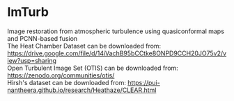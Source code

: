 # ImTurb
Image restoration from atmospheric turbulence using quasiconformal maps and PCNN-based fusion  
The Heat Chamber Dataset can be downloaded from: 
https://drive.google.com/file/d/14iVachB95bCCtke8ONPD9CCH20JO75v2/view?usp=sharing    
Open Turbulent Image Set (OTIS) can be downloaded from:  
https://zenodo.org/communities/otis/  
Hirsh's dataset can be downloaded from:
https://pui-nantheera.github.io/research/Heathaze/CLEAR.html
